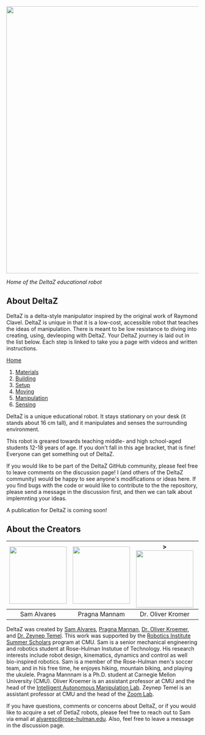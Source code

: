 <img src="https://github.com/alvaresc/DeltaZ/blob/main/Images/logo_v1.PNG" width="700">

_Home of the DeltaZ educational robot_



## About DeltaZ
DeltaZ is a delta-style manipulator inspired by the original work of Raymond Clavel. DeltaZ is unique in that it is a low-cost, accessible robot that teaches the ideas of manipulation. There is meant to be low resistance to diving into creating, using, devleoping with DeltaZ. Your DeltaZ journey is laid out in the list below. Each step is linked to take you a page with videos and written instructions. 

[Home](https://github.com/alvaresc/DeltaZ/wiki)
1. [Materials](https://github.com/alvaresc/DeltaZ/wiki/1%29-Materials)
2. [Building](https://github.com/alvaresc/DeltaZ/wiki/2%29-Building)
3. [Setup](https://github.com/alvaresc/DeltaZ/wiki/3%29-Setup)
4. [Moving](https://github.com/alvaresc/DeltaZ/wiki/4%29-Moving)
5. [Manipulation](https://github.com/alvaresc/DeltaZ/wiki/5%29-Manipulation)
6. [Sensing](https://github.com/alvaresc/DeltaZ/wiki/6%29-Sensing)

DeltaZ is a unique educational robot. It stays stationary on your desk (it stands about 16 cm tall), and it manipulates and senses the surrounding environment. 

This robot is greared towards teaching middle- and high school-aged students 12-18 years of age. If you don't fall in this age bracket, that is fine! Everyone can get something out of DeltaZ. 

If you would like to be part of the DeltaZ GitHub community, please feel free to leave comments on the discussion page! I (and others of the DeltaZ community) would be happy to see anyone's modifications or ideas here. If you find bugs with the code or would like to contribute to the the repository, please send a message in the discussion first, and then we can talk about implemnting your ideas. 

A publication for DeltaZ is coming soon! 

## About the Creators

| <img src="https://github.com/alvaresc/DeltaZ/blob/main/Images/selfie_resized.jpg" width="150"> | <img src="https://github.com/alvaresc/DeltaZ/blob/main/Images/mannam_pragna_2019_resized.jpg" width="150"> | ><img src="https://github.com/alvaresc/DeltaZ/blob/main/Images/kroemer_oliver.jpg" width="150"> | <img src="https://github.com/alvaresc/DeltaZ/blob/main/Images/temel_zeynep_resized.jpg" width="150"> |
| :---: | :---: | :---: | :---: |
| Sam Alvares | Pragna Mannam |Dr. Oliver Kromer| Dr. Zeynep Temel |

DeltaZ was created by [Sam Alvares](https://www.linkedin.com/in/sam-alvares-178314172/), [Pragna Mannan](https://www.ri.cmu.edu/ri-people/pragna-mannam/), [Dr. Oliver Kroemer](https://www.ri.cmu.edu/ri-faculty/oliver-kroemer/), and [Dr. Zeynep Temel](https://www.ri.cmu.edu/ri-faculty/zeynep-temel/). This work was supported by the [Robotics Institute Summer Scholars](https://riss.ri.cmu.edu/) program at CMU. Sam is a senior mechanical engineering and robotics student at Rose-Hulman Instutue of Technology. His research interests include robot design, kinematics, dynamics and control as well bio-inspired robotics. Sam is a member of the Rose-Hulman men's soccer team, and in his free time, he enjoyes hiking, mountain biking, and playing the ukulele. Pragna Mannnam is a Ph.D. student at Carnegie Mellon University (CMU). Oliver Kroemer is an assistant professor at CMU and the head of the [Intelligent Autonomous Manipulation Lab](https://labs.ri.cmu.edu/iam/). Zeynep Temel is an assistant professor at CMU and the head of the [Zoom Lab](https://www.ri.cmu.edu/robotics-groups/zoom-lab/).

If you have questions, comments or concerns about DeltaZ, or if you would like to acquire a set of DetlaZ robots, please feel free to reach out to Sam via email at alvaresc@rose-hulman.edu. Also, feel free to leave a message in the discussion page. 


